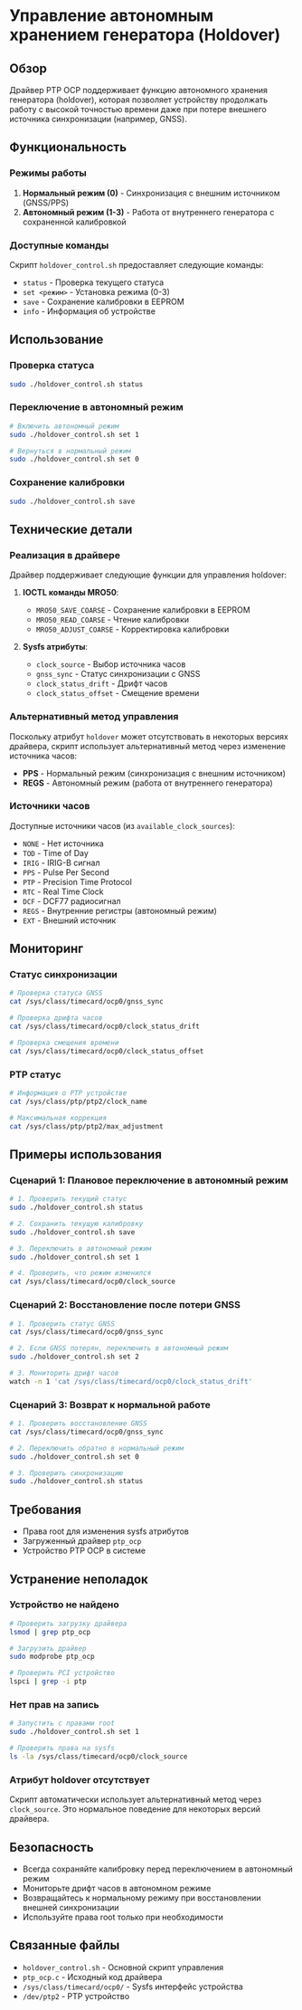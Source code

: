 # Управление автономным хранением генератора (Holdover)

## Обзор

Драйвер PTP OCP поддерживает функцию автономного хранения генератора (holdover), которая позволяет устройству продолжать работу с высокой точностью времени даже при потере внешнего источника синхронизации (например, GNSS).

## Функциональность

### Режимы работы

1. **Нормальный режим (0)** - Синхронизация с внешним источником (GNSS/PPS)
2. **Автономный режим (1-3)** - Работа от внутреннего генератора с сохраненной калибровкой

### Доступные команды

Скрипт `holdover_control.sh` предоставляет следующие команды:

- `status` - Проверка текущего статуса
- `set <режим>` - Установка режима (0-3)
- `save` - Сохранение калибровки в EEPROM
- `info` - Информация об устройстве

## Использование

### Проверка статуса

```bash
sudo ./holdover_control.sh status
```

### Переключение в автономный режим

```bash
# Включить автономный режим
sudo ./holdover_control.sh set 1

# Вернуться в нормальный режим
sudo ./holdover_control.sh set 0
```

### Сохранение калибровки

```bash
sudo ./holdover_control.sh save
```

## Технические детали

### Реализация в драйвере

Драйвер поддерживает следующие функции для управления holdover:

1. **IOCTL команды MRO50**:
   - `MRO50_SAVE_COARSE` - Сохранение калибровки в EEPROM
   - `MRO50_READ_COARSE` - Чтение калибровки
   - `MRO50_ADJUST_COARSE` - Корректировка калибровки

2. **Sysfs атрибуты**:
   - `clock_source` - Выбор источника часов
   - `gnss_sync` - Статус синхронизации с GNSS
   - `clock_status_drift` - Дрифт часов
   - `clock_status_offset` - Смещение времени

### Альтернативный метод управления

Поскольку атрибут `holdover` может отсутствовать в некоторых версиях драйвера, скрипт использует альтернативный метод через изменение источника часов:

- **PPS** - Нормальный режим (синхронизация с внешним источником)
- **REGS** - Автономный режим (работа от внутреннего генератора)

### Источники часов

Доступные источники часов (из `available_clock_sources`):
- `NONE` - Нет источника
- `TOD` - Time of Day
- `IRIG` - IRIG-B сигнал
- `PPS` - Pulse Per Second
- `PTP` - Precision Time Protocol
- `RTC` - Real Time Clock
- `DCF` - DCF77 радиосигнал
- `REGS` - Внутренние регистры (автономный режим)
- `EXT` - Внешний источник

## Мониторинг

### Статус синхронизации

```bash
# Проверка статуса GNSS
cat /sys/class/timecard/ocp0/gnss_sync

# Проверка дрифта часов
cat /sys/class/timecard/ocp0/clock_status_drift

# Проверка смещения времени
cat /sys/class/timecard/ocp0/clock_status_offset
```

### PTP статус

```bash
# Информация о PTP устройстве
cat /sys/class/ptp/ptp2/clock_name

# Максимальная коррекция
cat /sys/class/ptp/ptp2/max_adjustment
```

## Примеры использования

### Сценарий 1: Плановое переключение в автономный режим

```bash
# 1. Проверить текущий статус
sudo ./holdover_control.sh status

# 2. Сохранить текущую калибровку
sudo ./holdover_control.sh save

# 3. Переключить в автономный режим
sudo ./holdover_control.sh set 1

# 4. Проверить, что режим изменился
cat /sys/class/timecard/ocp0/clock_source
```

### Сценарий 2: Восстановление после потери GNSS

```bash
# 1. Проверить статус GNSS
cat /sys/class/timecard/ocp0/gnss_sync

# 2. Если GNSS потерян, переключить в автономный режим
sudo ./holdover_control.sh set 2

# 3. Мониторить дрифт часов
watch -n 1 'cat /sys/class/timecard/ocp0/clock_status_drift'
```

### Сценарий 3: Возврат к нормальной работе

```bash
# 1. Проверить восстановление GNSS
cat /sys/class/timecard/ocp0/gnss_sync

# 2. Переключить обратно в нормальный режим
sudo ./holdover_control.sh set 0

# 3. Проверить синхронизацию
sudo ./holdover_control.sh status
```

## Требования

- Права root для изменения sysfs атрибутов
- Загруженный драйвер `ptp_ocp`
- Устройство PTP OCP в системе

## Устранение неполадок

### Устройство не найдено

```bash
# Проверить загрузку драйвера
lsmod | grep ptp_ocp

# Загрузить драйвер
sudo modprobe ptp_ocp

# Проверить PCI устройство
lspci | grep -i ptp
```

### Нет прав на запись

```bash
# Запустить с правами root
sudo ./holdover_control.sh set 1

# Проверить права на sysfs
ls -la /sys/class/timecard/ocp0/clock_source
```

### Атрибут holdover отсутствует

Скрипт автоматически использует альтернативный метод через `clock_source`. Это нормальное поведение для некоторых версий драйвера.

## Безопасность

- Всегда сохраняйте калибровку перед переключением в автономный режим
- Мониторьте дрифт часов в автономном режиме
- Возвращайтесь к нормальному режиму при восстановлении внешней синхронизации
- Используйте права root только при необходимости

## Связанные файлы

- `holdover_control.sh` - Основной скрипт управления
- `ptp_ocp.c` - Исходный код драйвера
- `/sys/class/timecard/ocp0/` - Sysfs интерфейс устройства
- `/dev/ptp2` - PTP устройство
